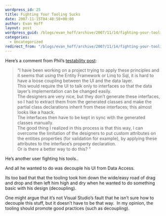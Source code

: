 ```yaml
---
wordpress_id: 25
title: Fighting Your Tooling Sucks
date: 2007-11-15T04:48:58+00:00
author: Evan Hoff
layout: post
wordpress_guid: /blogs/evan_hoff/archive/2007/11/14/fighting-your-tooling-sucks.aspx
categories:
  - Uncategorized
redirect_from: "/blogs/evan_hoff/archive/2007/11/14/fighting-your-tooling-sucks.aspx/"
---
```

</p> 

Here&#8217;s a comment from Phil&#8217;s <a href="http://haacked.com/archive/2007/11/14/writing-testable-code-is-about-managing-complexity.aspx" target="_blank">testability post</a>: 

> &#8220;I have been working on a project trying to apply these principles and it seems that using the Entity Framework or Linq to Sql, it is hard to have a loose coupling between the UI and the data layer.  
> This would require the UI to talk only to interfaces so that the data layer&#8217;s implementation can be changed easily.  
> The designers are very nice, but they don&#8217;t generate these interfaces, so I had to extract them from the generated classes and make the partial class declarations inherit from these interfaces; this almost looks like a haack.  
> The interfaces then have to be kept in sync with the generated classes manually.  
> The good thing I realized in this process is that this way, I can overcome the limitation of the designers to put custom attributes on the entities properties (for validation for example), by applying these attributes to the interface&#8217;s property declaration.  
> Or is there a better way to do this? &#8221; 

He&#8217;s another user fighting his tools.. 

And all he wanted to do was decouple his UI from Data Access. 

Its too bad that that the tooling took him down&nbsp;the wide/easy road of drag and drop and then left him high and dry&nbsp;when he wanted to do something basic with his design (decoupling). 

One might argue that it&#8217;s not Visual Studio&#8217;s fault that he isn&#8217;t&nbsp;sure how to decouple this stuff, but it doesn&#8217;t have to be that way.&nbsp; In my opinion, the tooling should promote good practices (such as decoupling).